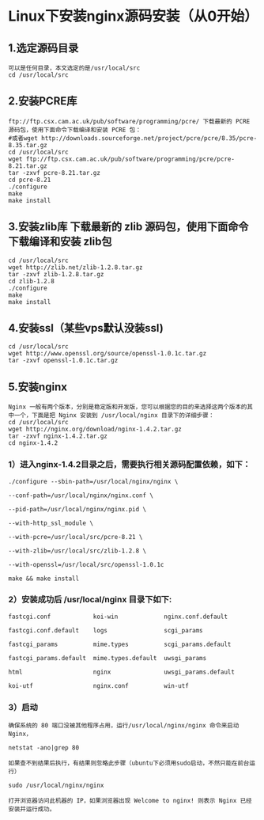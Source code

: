 # Linux下安装nginx源码安装（从0开始）

## 1.选定源码目录

```text
可以是任何目录，本文选定的是/usr/local/src
cd /usr/local/src
```

## 2.安装PCRE库

```text
ftp://ftp.csx.cam.ac.uk/pub/software/programming/pcre/ 下载最新的 PCRE 源码包，使用下面命令下载编译和安装 PCRE 包：
#或者wget http://downloads.sourceforge.net/project/pcre/pcre/8.35/pcre-8.35.tar.gz
cd /usr/local/src
wget ftp://ftp.csx.cam.ac.uk/pub/software/programming/pcre/pcre-8.21.tar.gz
tar -zxvf pcre-8.21.tar.gz
cd pcre-8.21
./configure
make
make install
```

## 3.安装zlib库  下载最新的 zlib 源码包，使用下面命令下载编译和安装 zlib包

```text
cd /usr/local/src
wget http://zlib.net/zlib-1.2.8.tar.gz
tar -zxvf zlib-1.2.8.tar.gz
cd zlib-1.2.8
./configure
make
make install
```

## 4.安装ssl（某些vps默认没装ssl\)

```text
cd /usr/local/src
wget http://www.openssl.org/source/openssl-1.0.1c.tar.gz
tar -zxvf openssl-1.0.1c.tar.gz
```

## 5.安装nginx

```text
Nginx 一般有两个版本，分别是稳定版和开发版，您可以根据您的目的来选择这两个版本的其中一个，下面是把 Nginx 安装到 /usr/local/nginx 目录下的详细步骤：
cd /usr/local/src
wget http://nginx.org/download/nginx-1.4.2.tar.gz
tar -zxvf nginx-1.4.2.tar.gz
cd nginx-1.4.2
```

### 1）进入nginx-1.4.2目录之后，需要执行相关源码配置依赖，如下：

```text
./configure --sbin-path=/usr/local/nginx/nginx \

--conf-path=/usr/local/nginx/nginx.conf \

--pid-path=/usr/local/nginx/nginx.pid \

--with-http_ssl_module \

--with-pcre=/usr/local/src/pcre-8.21 \

--with-zlib=/usr/local/src/zlib-1.2.8 \

--with-openssl=/usr/local/src/openssl-1.0.1c

make && make install
```

### 2）安装成功后 /usr/local/nginx 目录下如下:

```text
fastcgi.conf            koi-win             nginx.conf.default

fastcgi.conf.default    logs                scgi_params

fastcgi_params          mime.types          scgi_params.default

fastcgi_params.default  mime.types.default  uwsgi_params

html                    nginx               uwsgi_params.default

koi-utf                 nginx.conf          win-utf
```

### 3）启动

```text
确保系统的 80 端口没被其他程序占用，运行/usr/local/nginx/nginx 命令来启动 Nginx，

netstat -ano|grep 80

如果查不到结果后执行，有结果则忽略此步骤（ubuntu下必须用sudo启动，不然只能在前台运行）

sudo /usr/local/nginx/nginx

打开浏览器访问此机器的 IP，如果浏览器出现 Welcome to nginx! 则表示 Nginx 已经安装并运行成功。
```


